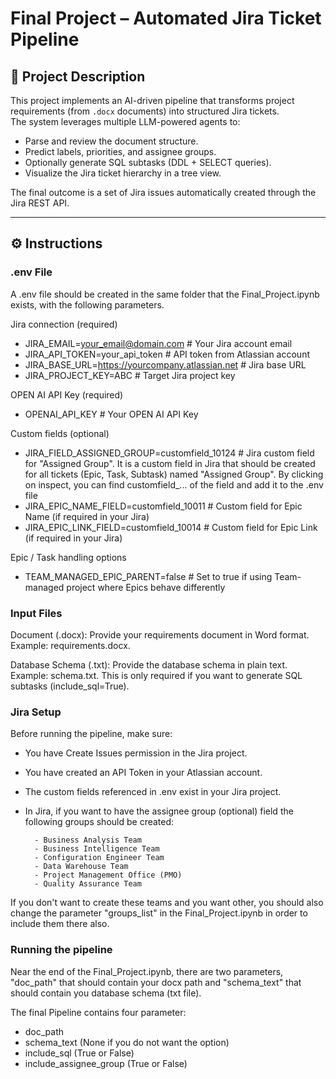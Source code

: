 # Final Project – Automated Jira Ticket Pipeline

## 📖 Project Description
This project implements an AI-driven pipeline that transforms project requirements (from `.docx` documents) into structured Jira tickets.  
The system leverages multiple LLM-powered agents to:
- Parse and review the document structure.
- Predict labels, priorities, and assignee groups.
- Optionally generate SQL subtasks (DDL + SELECT queries).
- Visualize the Jira ticket hierarchy in a tree view.

The final outcome is a set of Jira issues automatically created through the Jira REST API.

---

## ⚙️ Instructions


### .env File

A .env file should be created in the same folder that the Final_Project.ipynb exists, with the following parameters.

Jira connection (required)
- JIRA_EMAIL=your_email@domain.com          # Your Jira account email
- JIRA_API_TOKEN=your_api_token             # API token from Atlassian account
- JIRA_BASE_URL=https://yourcompany.atlassian.net  # Jira base URL
- JIRA_PROJECT_KEY=ABC                      # Target Jira project key

OPEN AI API Key (required)
- OPENAI_API_KEY                            # Your OPEN AI API Key

Custom fields (optional)
- JIRA_FIELD_ASSIGNED_GROUP=customfield_10124  # Jira custom field for "Assigned Group". It is a custom field in Jira that should be created for all tickets (Epic, Task, Subtask) named "Assigned Group". By clicking on inspect, you can find customfield_... of the field and add it to the .env file
- JIRA_EPIC_NAME_FIELD=customfield_10011       # Custom field for Epic Name (if required in your Jira)
- JIRA_EPIC_LINK_FIELD=customfield_10014       # Custom field for Epic Link (if required in your Jira)

Epic / Task handling options
- TEAM_MANAGED_EPIC_PARENT=false    # Set to true if using Team-managed project where Epics behave differently


### Input Files

Document (.docx):
Provide your requirements document in Word format. Example: requirements.docx.

Database Schema (.txt):
Provide the database schema in plain text. Example: schema.txt.
This is only required if you want to generate SQL subtasks (include_sql=True).


### Jira Setup

Before running the pipeline, make sure:
- You have Create Issues permission in the Jira project.
- You have created an API Token in your Atlassian account.
- The custom fields referenced in .env exist in your Jira project.
- In Jira, if you want to have the assignee group (optional) field the following groups should be created:

        - Business Analysis Team
        - Business Intelligence Team
        - Configuration Engineer Team
        - Data Warehouse Team
        - Project Management Office (PMO)
        - Quality Assurance Team

If you don't want to create these teams and you want other, you should also change the parameter "groups_list" in the Final_Project.ipynb in order to include them there also.


### Running the pipeline

Near the end of the Final_Project.ipynb, there are two parameters, "doc_path" that should contain your docx path and "schema_text" that should contain you database schema (txt file).

The final Pipeline contains four parameter:
- doc_path
- schema_text (None if you do not want the option)
- include_sql (True or False)
- include_assignee_group (True or False)
